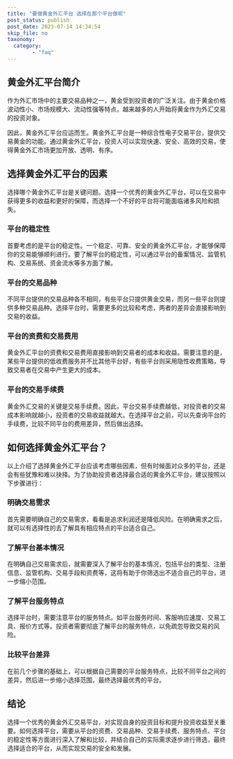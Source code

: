 ```yaml
---
title: "要做黄金外汇平台 选择在那个平台做呢"
post_status: publish
post_date: 2023-07-14 14:34:54
skip_file: no
taxonomy:
  category:
        - "faq"
---
```


## 黄金外汇平台简介

作为外汇市场中的主要交易品种之一，黄金受到投资者的广泛关注。由于黄金价格波动性小、市场规模大、流动性强等特点，越来越多的人开始将黄金作为外汇交易的投资对象。

因此，黄金外汇平台应运而生。黄金外汇平台是一种综合性电子交易平台，提供交易黄金的功能。通过黄金外汇平台，投资人可以实现快速、安全、高效的交易，使得黄金外汇市场更加开放、透明、有序。

## 选择黄金外汇平台的因素

选择哪个黄金外汇平台是关键问题。选择一个优秀的黄金外汇平台，可以在交易中获得更多的收益和更好的保障，而选择一个不好的平台将可能面临诸多风险和损失。

### 平台的稳定性

首要考虑的是平台的稳定性。一个稳定、可靠、安全的黄金外汇平台，才能够保障你的交易能够顺利进行。要了解平台的稳定性，可以通过平台的备案情况、监管机构、交易系统、资金流水等多方面了解。

### 平台的交易品种

不同平台提供的交易品种各不相同，有些平台只提供黄金交易，而另一些平台则提供多种交易品种。选择平台时，需要更多的比较和考虑，两者的差异会直接影响到交易的收益。

### 平台的资费和交易费用

黄金外汇平台的资费和交易费用直接影响到交易者的成本和收益。需要注意的是，某些平台提供的低收费服务并不比其他平台好，有些平台则采用隐性收费策略，导致交易者在交易中产生更大的成本。

### 平台的交易手续费

黄金外汇交易的关键是交易手续费。因此，平台交易手续费越低，对投资者的交易成本影响就越小，投资者的交易收益就越大。在选择平台之前，可以先查询平台的手续费，比较不同平台的费用差异，然后做出选择。

## 如何选择黄金外汇平台？

以上介绍了选择黄金外汇平台应该考虑哪些因素，但有时候面对众多的平台，还是会有些犹豫和难以抉择。为了协助投资者选择最合适的黄金外汇平台，建议按照以下步骤进行：

### 明确交易需求

首先需要明确自己的交易需求，看看是追求利润还是降低风险。在明确需求之后，就可以有选择性的去了解具有相应特点的平台适合自己。

### 了解平台基本情况

在明确自己交易需求后，就需要深入了解平台的基本情况，包括平台的类型、注册信息、监管机构、交易手段和资费等，这将有助于你筛选出不适合自己的平台，进一步缩小范围。

### 了解平台服务特点

选择平台时，需要注意平台的服务特点。如平台服务时间、客服响应速度、交易工具、报价方式等。投资者需要彻底了解平台的服务特点，以免疏忽导致交易的风险。

### 比较平台差异

在前几个步骤的基础上，可以根据自己需要的平台服务特点，比较不同平台之间的差异，然后进一步缩小选择范围，最终选择最优秀的平台。

## 结论

选择一个优秀的黄金外汇交易平台，对实现自身的投资目标和提升投资收益至关重要。如何选择平台，需要从平台的资费、交易品种、交易手续费、服务特点、平台的稳定性等方面进行深入了解和比较，并结合自己的实际需求逐步进行筛选，最终选择适合的平台，从而实现交易的安全和发展。
